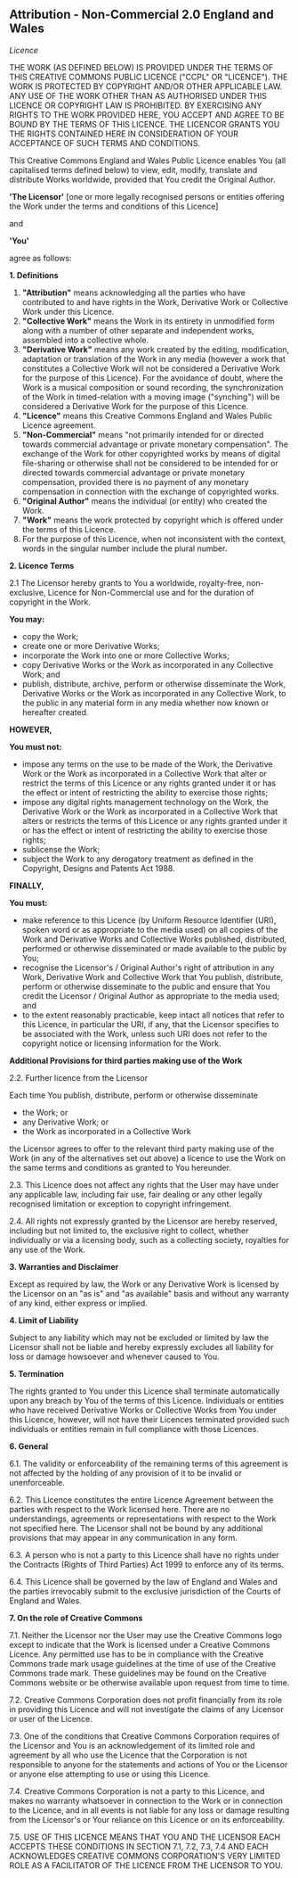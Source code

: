 
## **Attribution - Non-Commercial 2.0 England and Wales**
_Licence_

THE WORK (AS DEFINED BELOW) IS PROVIDED UNDER THE TERMS OF THIS CREATIVE COMMONS PUBLIC LICENCE ("CCPL" OR "LICENCE"). THE WORK IS PROTECTED BY COPYRIGHT AND/OR OTHER APPLICABLE LAW. ANY USE OF THE WORK OTHER THAN AS AUTHORISED UNDER THIS LICENCE OR COPYRIGHT LAW IS PROHIBITED. BY EXERCISING ANY RIGHTS TO THE WORK PROVIDED HERE, YOU ACCEPT AND AGREE TO BE BOUND BY THE TERMS OF THIS LICENCE. THE LICENCOR GRANTS YOU THE RIGHTS CONTAINED HERE IN CONSIDERATION OF YOUR ACCEPTANCE OF SUCH TERMS AND CONDITIONS.

This Creative Commons England and Wales Public Licence enables You (all capitalised terms defined below) to view, edit, modify, translate and distribute Works worldwide, provided that You credit the Original Author.

**'The Licensor'**  [one or more legally recognised persons or entities offering the Work under the terms and conditions of this Licence]

and

**'You'**

agree as follows:

**1. Definitions**

1.  **"Attribution"**  means acknowledging all the parties who have contributed to and have rights in the Work, Derivative Work or Collective Work under this Licence.
2.  **"Collective Work"**  means the Work in its entirety in unmodified form along with a number of other separate and independent works, assembled into a collective whole.
3.  **"Derivative Work"**  means any work created by the editing, modification, adaptation or translation of the Work in any media (however a work that constitutes a Collective Work will not be considered a Derivative Work for the purpose of this Licence). For the avoidance of doubt, where the Work is a musical composition or sound recording, the synchronization of the Work in timed-relation with a moving image ("synching") will be considered a Derivative Work for the purpose of this Licence.
4.  **"Licence"**  means this Creative Commons England and Wales Public Licence agreement.
5.  **"Non-Commercial"**  means "not primarily intended for or directed towards commercial advantage or private monetary compensation". The exchange of the Work for other copyrighted works by means of digital file-sharing or otherwise shall not be considered to be intended for or directed towards commercial advantage or private monetary compensation, provided there is no payment of any monetary compensation in connection with the exchange of copyrighted works.
6.  **"Original Author"**  means the individual (or entity) who created the Work.
7.  **"Work"**  means the work protected by copyright which is offered under the terms of this Licence.
8.  For the purpose of this Licence, when not inconsistent with the context, words in the singular number include the plural number.

**2. Licence Terms**

2.1 The Licensor hereby grants to You a worldwide, royalty-free, non-exclusive, Licence for Non-Commercial use and for the duration of copyright in the Work.

**You may:**

-   copy the Work;
-   create one or more Derivative Works;
-   incorporate the Work into one or more Collective Works;
-   copy Derivative Works or the Work as incorporated in any Collective Work; and
-   publish, distribute, archive, perform or otherwise disseminate the Work, Derivative Works or the Work as incorporated in any Collective Work, to the public in any material form in any media whether now known or hereafter created.

**HOWEVER,**

**You must not:**

-   impose any terms on the use to be made of the Work, the Derivative Work or the Work as incorporated in a Collective Work that alter or restrict the terms of this Licence or any rights granted under it or has the effect or intent of restricting the ability to exercise those rights;
-   impose any digital rights management technology on the Work, the Derivative Work or the Work as incorporated in a Collective Work that alters or restricts the terms of this Licence or any rights granted under it or has the effect or intent of restricting the ability to exercise those rights;
-   sublicense the Work;
-   subject the Work to any derogatory treatment as defined in the Copyright, Designs and Patents Act 1988.

**FINALLY,**

**You must:**

-   make reference to this Licence (by Uniform Resource Identifier (URI), spoken word or as appropriate to the media used) on all copies of the Work and Derivative Works and Collective Works published, distributed, performed or otherwise disseminated or made available to the public by You;
-   recognise the Licensor's / Original Author's right of attribution in any Work, Derivative Work and Collective Work that You publish, distribute, perform or otherwise disseminate to the public and ensure that You credit the Licensor / Original Author as appropriate to the media used; and
-   to the extent reasonably practicable, keep intact all notices that refer to this Licence, in particular the URI, if any, that the Licensor specifies to be associated with the Work, unless such URI does not refer to the copyright notice or licensing information for the Work.

**Additional Provisions for third parties making use of the Work**

2.2. Further licence from the Licensor

Each time You publish, distribute, perform or otherwise disseminate

-   the Work; or
-   any Derivative Work; or
-   the Work as incorporated in a Collective Work

the Licensor agrees to offer to the relevant third party making use of the Work (in any of the alternatives set out above) a licence to use the Work on the same terms and conditions as granted to You hereunder.

2.3. This Licence does not affect any rights that the User may have under any applicable law, including fair use, fair dealing or any other legally recognised limitation or exception to copyright infringement.

2.4. All rights not expressly granted by the Licensor are hereby reserved, including but not limited to, the exclusive right to collect, whether individually or via a licensing body, such as a collecting society, royalties for any use of the Work.

**3. Warranties and Disclaimer**

Except as required by law, the Work or any Derivative Work is licensed by the Licensor on an "as is" and "as available" basis and without any warranty of any kind, either express or implied.

**4. Limit of Liability**

Subject to any liability which may not be excluded or limited by law the Licensor shall not be liable and hereby expressly excludes all liability for loss or damage howsoever and whenever caused to You.

**5. Termination**

The rights granted to You under this Licence shall terminate automatically upon any breach by You of the terms of this Licence. Individuals or entities who have received Derivative Works or Collective Works from You under this Licence, however, will not have their Licences terminated provided such individuals or entities remain in full compliance with those Licences.

**6. General**

6.1. The validity or enforceability of the remaining terms of this agreement is not affected by the holding of any provision of it to be invalid or unenforceable.

6.2. This Licence constitutes the entire Licence Agreement between the parties with respect to the Work licensed here. There are no understandings, agreements or representations with respect to the Work not specified here. The Licensor shall not be bound by any additional provisions that may appear in any communication in any form.

6.3. A person who is not a party to this Licence shall have no rights under the Contracts (Rights of Third Parties) Act 1999 to enforce any of its terms.

6.4. This Licence shall be governed by the law of England and Wales and the parties irrevocably submit to the exclusive jurisdiction of the Courts of England and Wales.

**7. On the role of Creative Commons**

7.1. Neither the Licensor nor the User may use the Creative Commons logo except to indicate that the Work is licensed under a Creative Commons Licence. Any permitted use has to be in compliance with the Creative Commons trade mark usage guidelines at the time of use of the Creative Commons trade mark. These guidelines may be found on the Creative Commons website or be otherwise available upon request from time to time.

7.2. Creative Commons Corporation does not profit financially from its role in providing this Licence and will not investigate the claims of any Licensor or user of the Licence.

7.3. One of the conditions that Creative Commons Corporation requires of the Licensor and You is an acknowledgement of its limited role and agreement by all who use the Licence that the Corporation is not responsible to anyone for the statements and actions of You or the Licensor or anyone else attempting to use or using this Licence.

7.4. Creative Commons Corporation is not a party to this Licence, and makes no warranty whatsoever in connection to the Work or in connection to the Licence, and in all events is not liable for any loss or damage resulting from the Licensor's or Your reliance on this Licence or on its enforceability.

7.5. USE OF THIS LICENCE MEANS THAT YOU AND THE LICENSOR EACH ACCEPTS THESE CONDITIONS IN SECTION 7.1, 7.2, 7.3, 7.4 AND EACH ACKNOWLEDGES CREATIVE COMMONS CORPORATION'S VERY LIMITED ROLE AS A FACILITATOR OF THE LICENCE FROM THE LICENSOR TO YOU.
